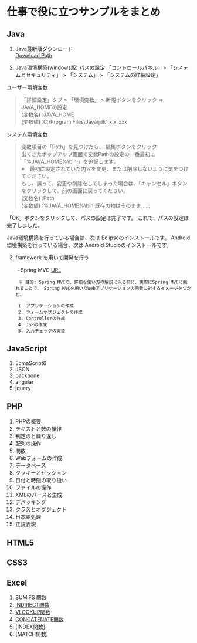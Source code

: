 # 仕事で役に立つサンプルをまとめ
## Java

1. Java最新版ダウンロード  
[Download Path](https://www.java.com/ja/download/windows-64bit.jsp)

2. Java環境構築(windows版) パスの設定
「コントロールパネル」> 「システムとセキュリティ」 > 「システム」 > 「システムの詳細設定」 
  
ユーザー環境変数  
> 「詳細設定」タブ > 「環境変数」 > 新規ボタンをクリック ⇒ JAVA_HOMEの設定  
(変数名) :JAVA_HOME  
(変数値) :C:\Program Files\Java\jdk1.x.x_xxx  
  
システム環境変数  
> 変数項目の「Path」を見つけたら、
編集ボタンをクリック  
出てきたポップアップ画面で変数Pathの設定の一番最初に「%JAVA_HOME%\bin;」を追記します。  
※　最初に設定されていた内容を変更、または削除しないように気をつけてください。  
もし、誤って、変更や削除をしてしまった場合は、「キャンセル」ボタンをクリックして、前の画面に戻ってください。  
(変数名) :Path  
(変数値) :%JAVA_HOME%\bin;既存の物はそのまま…..;  

「OK」ボタンをクリックして、パスの設定は完了です。 これで、パスの設定は完了しました。  
  
Java環境構築を行っている場合は、次は Eclipseのインストールです。
Android環境構築を行っている場合、次は Android Studioのインストールです。

3. framework を用いて開発を行う

   ・Spring MVC
        [URL](https://spring.io/)

        ※ 目的: Spring MVCの、詳細な使い方の解説に入る前に、実際にSpring MVCに触れることで、 Spring MVCを用いたWebアプリケーションの開発に対するイメージをつかむ。

        1. アプリケーションの作成
        2. フォームオブジェクトの作成
        3. Controllerの作成
        4. JSPの作成
        5. 入力チェックの実装

## JavaScript
1. EcmaScript6
2. JSON
3. backbone
4. angular
5. jquery


## PHP  
1. PHPの概要  
2. テキストと数の操作  
3. 判定のと繰り返し  
4. 配列の操作  
5. 関数  
6. Webフォームの作成  
7. データベース  
8. クッキーとセッション  
9. 日付と時刻の取り扱い  
10. ファイルの操作  
11. XMLのパースと生成  
12. デバッキング  
13. クラスとオブジェクト  
14. 日本語処理  
15. 正規表現  

## HTML5



## CSS3



## Excel
1. [SUMIFS 関数](https://support.office.com/ja-jp/article/sumifs-関数-c9e748f5-7ea7-455d-9406-611cebce642b)
2. [INDIRECT関数](https://support.office.com/ja-jp/article/indirect-関数-474b3a3a-8a26-4f44-b491-92b6306fa261)
3. [VLOOKUP関数](https://support.office.com/ja-jp/article/vlookup-関数-0bbc8083-26fe-4963-8ab8-93a18ad188a1)
4. [CONCATENATE関数](https://support.office.com/ja-jp/article/concatenate-%E9%96%A2%E6%95%B0-8f8ae884-2ca8-4f7a-b093-75d702bea31d)
5. [INDEX関数]
6. [MATCH関数]

